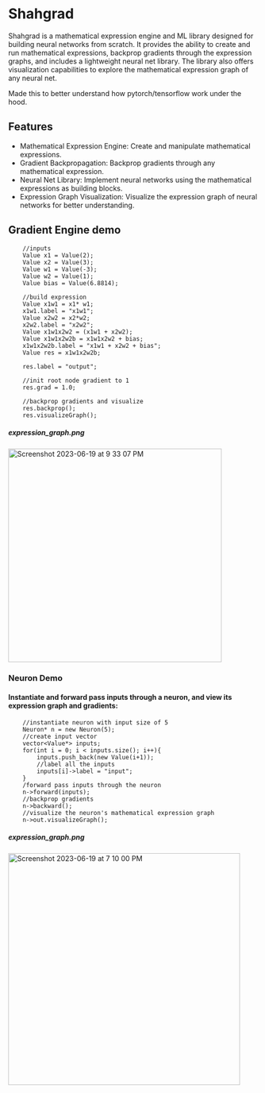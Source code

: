 # Shahgrad
Shahgrad is a mathematical expression engine and ML library designed for building neural networks from scratch. It provides the ability to create and run mathematical expressions, backprop gradients through the expression graphs, and includes a lightweight neural net library. The library also offers visualization capabilities to explore the mathematical expression graph of any neural net.

Made this to better understand how pytorch/tensorflow work under the hood.
## Features

* Mathematical Expression Engine: Create and manipulate mathematical expressions.
* Gradient Backpropagation: Backprop gradients through any mathematical expression.
* Neural Net Library: Implement neural networks using the mathematical expressions as building blocks.
* Expression Graph Visualization: Visualize the expression graph of neural networks for better understanding.

## Gradient Engine demo

```//Demonstration of the gradient engine
    //inputs
    Value x1 = Value(2);
    Value x2 = Value(3);
    Value w1 = Value(-3);
    Value w2 = Value(1);
    Value bias = Value(6.8814);
    
    //build expression
    Value x1w1 = x1* w1;
    x1w1.label = "x1w1";
    Value x2w2 = x2*w2;
    x2w2.label = "x2w2";
    Value x1w1x2w2 = (x1w1 + x2w2);
    Value x1w1x2w2b = x1w1x2w2 + bias;
    x1w1x2w2b.label = "x1w1 + x2w2 + bias";
    Value res = x1w1x2w2b;
    
    res.label = "output";
    
    //init root node gradient to 1
    res.grad = 1.0;
    
    //backprop gradients and visualize
    res.backprop();
    res.visualizeGraph();
```

##### expression_graph.png
<img width="430" alt="Screenshot 2023-06-19 at 9 33 07 PM" src="https://github.com/rshah918/Shahgrad/assets/20956909/84ef14ab-915d-4ee4-ad3a-afa6580b2a90">


### Neuron Demo
#### Instantiate and forward pass inputs through a neuron, and view its expression graph and gradients: 
```
    //instantiate neuron with input size of 5
    Neuron* n = new Neuron(5);
    //create input vector
    vector<Value*> inputs;
    for(int i = 0; i < inputs.size(); i++){
        inputs.push_back(new Value(i+1));
        //label all the inputs
        inputs[i]->label = "input";
    }
    /forward pass inputs through the neuron
    n->forward(inputs);
    //backprop gradients
    n->backward();
    //visualize the neuron's mathematical expression graph
    n->out.visualizeGraph();
```
##### expression_graph.png
<img width="467" alt="Screenshot 2023-06-19 at 7 10 00 PM" src="https://github.com/rshah918/Shahgrad/assets/20956909/f7cb5164-f5d4-4846-b8b6-d703a365205e">

